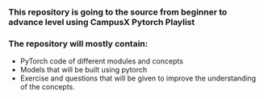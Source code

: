 ### This repository is going to the source from beginner to advance level using CampusX Pytorch Playlist
### The repository will mostly contain:
- PyTorch code of different modules and concepts
- Models that will be built using pytorch 
- Exercise and questions that will be given to improve the understanding of the concepts.